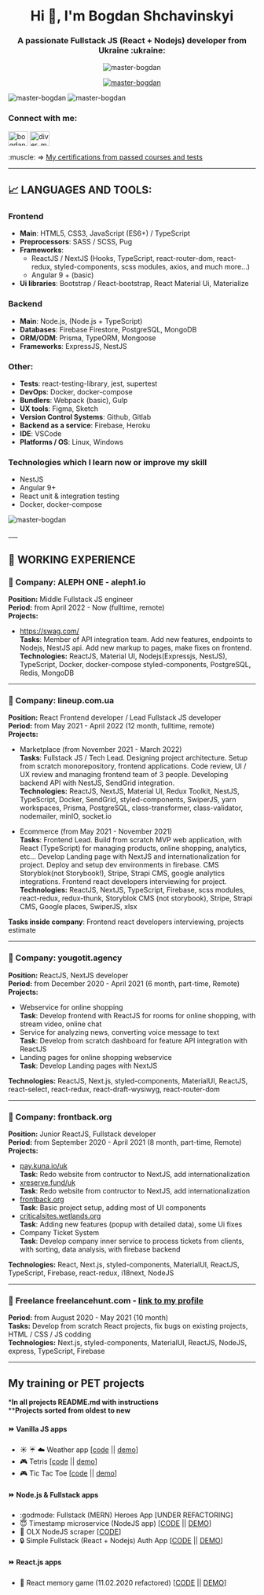 <h1 align="center">Hi 👋, I'm Bogdan Shchavinskyi</h1>
<h3 align="center">A passionate Fullstack JS (React + Nodejs) developer from Ukraine :ukraine:</h3>
<p align="center"> <img src="https://komarev.com/ghpvc/?username=master-bogdan&label=Profile%20views&color=0e75b6&style=flat-square" alt="master-bogdan" /> </p>

<p align="center"> <a href="https://github.com/ryo-ma/github-profile-trophy"><img src="https://github-profile-trophy.vercel.app/?username=master-bogdan&theme=onedark&rank=SECRET,SSS,SS,S,AAA,AA,A" alt="master-bogdan" /></a> </p>

<div align="center" style="display: flex;">
   <img src="https://github-readme-stats.vercel.app/api/top-langs?username=master-bogdan&show_icons=true&theme=dark&locale=en&layout=compact" alt="master-bogdan" />&nbsp;
    <img src="https://github-readme-stats.vercel.app/api?username=master-bogdan&show_icons=true&theme=dark&locale=en" alt="master-bogdan" />
</div>

<h3 align="left">Connect with me:</h3>
<p align="left">
  <a href="https://www.linkedin.com/in/bogdan-shchavinskyi-%F0%9F%87%BA%F0%9F%87%A6-a36910146/" target="blank"><img align="center" src="https://raw.githubusercontent.com/rahuldkjain/github-profile-readme-generator/master/src/images/icons/Social/linked-in-alt.svg" alt="bogdan-shchavinskyi-a36910146" height="30" width="40" /></a>
  <a href="https://instagram.com/diver_masterbogdan" target="blank"><img align="center" src="https://raw.githubusercontent.com/rahuldkjain/github-profile-readme-generator/master/src/images/icons/Social/instagram.svg" alt="diver_masterbogdan" height="30" width="40" /></a>
</p>

<p align="left">
  <span>:muscle: => </span>
  <a href="https://github.com/master-bogdan/master-bogdan/tree/master/certificates" target="_blank">
   My certifications from passed courses and tests
  </a>
</p>


___

## :chart_with_upwards_trend: LANGUAGES AND TOOLS:
### **Frontend**
- **Main**: HTML5, CSS3, JavaScript (ES6+) / TypeScript
- **Preprocessors**: SASS / SCSS, Pug
- **Frameworks**: 
  - ReactJS / NextJS (Hooks, TypeScript, react-router-dom, react-redux, styled-components, scss modules, axios, and much more...) 
  - Angular 9 + (basic)
- **Ui libraries**: Bootstrap / React-bootstrap, React Material Ui, Materialize
### **Backend**
- **Main**: Node.js, (Node.js + TypeScript)
- **Databases**: Firebase Firestore, PostgreSQL, MongoDB
- **ORM/ODM**: Prisma, TypeORM, Mongoose
- **Frameworks**: ExpressJS, NestJS 
### **Other**: 
- **Tests**: react-testing-library, jest, supertest
- **DevOps**: Docker, docker-compose
- **Bundlers**: Webpack (basic), Gulp
- **UX tools**: Figma, Sketch
- **Version Control Systems**: Github, Gitlab
- **Backend as a service**: Firebase, Heroku
- **IDE**: VSCode
- **Platforms / OS**: Linux, Windows
 
### **Technologies which I learn now or improve my skill**
- NestJS
- Angular 9+
- React unit & integration testing  
- Docker, docker-compose

<p align="left"> <img src="http://github-readme-streak-stats.herokuapp.com?user=master-bogdan&theme=dark&date_format=M%20j%5B%2C%20Y%5D" alt="master-bogdan" /> </p>
___

## :construction_worker: WORKING EXPERIENCE

### 🤝 Company: **ALEPH ONE - aleph1.io**  
**Position:** Middle Fullstack JS engineer  
**Period:** from April 2022 - Now (fulltime, remote)  
**Projects:**   

- https://swag.com/  
**Tasks**: Member of API integration team. Add new features, endpoints to Nodejs, NestJS api. Add new markup to pages, make fixes on frontend.  
**Technologies:** ReactJS, Material UI, Nodejs(Expressjs, NestJS), TypeScript, Docker, docker-compose styled-components, PostgreSQL, Redis, MongoDB  
___

### 🤝 Company: **lineup.com.ua**  
**Position:** React Frontend developer / Lead Fullstack JS developer  
**Period:** from May 2021 - April 2022 (12 month, fulltime, remote)  
**Projects:**   

- Marketplace (from November 2021 - March 2022)  
**Tasks**: Fullstack JS / Tech Lead. Designing project architecture. Setup from scratch monorepository, frontend applications. Code review, UI / UX review and managing frontend team of 3 people. Developing backend API with NestJS, SendGrid integration.  
**Technologies:** ReactJS, NextJS, Material UI, Redux Toolkit, NestJS, TypeScript, Docker, SendGrid, styled-components, SwiperJS, yarn workspaces, Prisma, PostgreSQL, class-transformer, class-validator, nodemailer, minIO, socket.io  

- Ecommerce (from May 2021 - November 2021)  
**Tasks**: Frontend Lead. Build from scratch MVP web application, with React (TypeScript) for managing products, online shopping, analytics, etc... Develop Landing page with NextJS and internationalization for project. Deploy and setup dev environments in firebase. CMS Storyblok(not Storybook!), Stripe, Strapi CMS, google analytics integrations. Frontend react developers interviewing for project.   
**Technologies:** ReactJS, NextJS, TypeScript, Firebase, scss modules, react-redux, redux-thunk, Storyblok CMS (not storybook), Stripe, Strapi CMS, Google places, SwiperJS, xlsx  

**Tasks inside company**:  Frontend react developers interviewing, projects estimate  
___

### 🤝 Company: **yougotit.agency**  
**Position:** ReactJS, NextJS developer  
**Period:** from December 2020 - April 2021 (6 month, part-time, Remote)  
**Projects:**   
- Webservice for online shopping    
**Task**:  Develop frontend with ReactJS for rooms for online shopping, with stream video, online chat
- Service for analyzing news, converting voice message to text   
**Task**:  Develop from scratch dashboard for feature API integration with ReactJS
- Landing pages for online shopping webservice   
**Task**:  Develop Landing pages with NextJS  

**Technologies:** ReactJS, Next.js, styled-components, MaterialUI, ReactJS, react-select, react-redux, react-draft-wysiwyg, react-router-dom  
___

### 🤝 Company: **frontback.org**  
**Position:** Junior ReactJS, Fullstack developer  
**Period:** from September 2020 - April 2021 (8 month, part-time, Remote)  
**Projects:**   
- [pay.kuna.io/uk](https://pay.kuna.io/uk)    
**Task**:  Redo website from contructor to NextJS, add internationalization
- [xreserve.fund/uk](https://xreserve.fund/uk)   
**Task**:  Redo website from contructor to NextJS, add internationalization
- [frontback.org](https://frontback.org/)   
**Task**:  Basic project setup, adding most of UI components
- [criticalsites.wetlands.org](https://criticalsites.wetlands.org/en)   
**Task**:  Adding new features (popup with detailed data), some Ui fixes
- Company Ticket System   
**Task**:  Develop company inner service to process tickets from clients, with sorting, data analysis, with firebase backend   

**Technologies:** React, Next.js, styled-components, MaterialUI, ReactJS, TypeScript, Firebase, react-redux, i18next, NodeJS  
___

### 🤝 **Freelance** freelancehunt.com - [link to my profile](https://freelancehunt.com/freelancer/master-bogdan.html)  
**Period:** from August 2020 - May 2021 (10 month)  
**Tasks:** Develop from scratch React projects, fix bugs on existing projects, HTML / CSS / JS codding   
**Technologies:** Next.js, styled-components, MaterialUI, ReactJS, NodeJS, express, TypeScript, Firebase  
___

## My training or PET projects
***In all projects README.md with instructions**  
****Projects sorted from oldest to new**

#### :fast_forward: Vanilla JS apps
- :sunny: :umbrella: :cloud: Weather app 
[[code](https://github.com/master-bogdan/weather-app) || [demo](https://master-bogdan.github.io/weather-app/)]
- :video_game: Tetris
[[code](https://github.com/master-bogdan/js-tetris) || [demo](https://master-bogdan.github.io/js-tetris/)]
- :video_game: Tic Tac Toe
[[code](https://github.com/master-bogdan/js-tic-tac-toe) || [demo](https://master-bogdan.github.io/js-tic-tac-toe/)]  
  
#### :fast_forward: Node.js & Fullstack apps  
- :godmode: Fullstack (MERN) Heroes App [UNDER REFACTORING]  
- :innocent: Timestamp microservice (NodeJS app)
[[CODE](https://github.com/master-bogdan/timestamp-microservice) || [DEMO](https://shrouded-cove-70508.herokuapp.com/)]  
- :space_invader: OLX NodeJS scraper [[CODE](https://github.com/master-bogdan/nodejs-olx-scraper)]  
- :lock: Simple Fullstack (React + Nodejs) Auth App [[CODE](https://github.com/master-bogdan/fulllstack-auth) || [DEMO](https://fullstack-auth.herokuapp.com/)]  

#### :fast_forward: React.js apps
- :dart: React memory game (11.02.2020 refactored)
[[CODE](https://github.com/master-bogdan/react-memory-pair-game/tree/master) || [DEMO](https://master-bogdan.github.io/react-memory-pair-game/)]  
